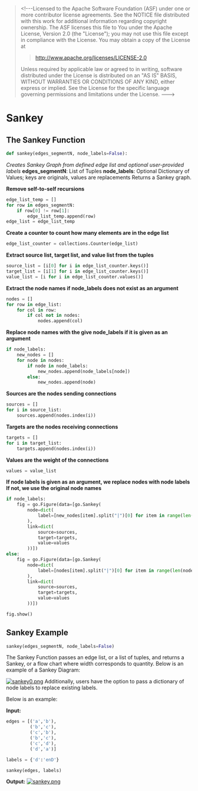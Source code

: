 <!--
  ~ Licensed to the Apache Software Foundation (ASF) under one
  ~ or more contributor license agreements.  See the NOTICE file
  ~ distributed with this work for additional information
  ~ regarding copyright ownership.  The ASF licenses this file
  ~ to you under the Apache License, Version 2.0 (the
  ~ "License"); you may not use this file except in compliance
  ~ with the License.  You may obtain a copy of the License at
  ~
  ~   http://www.apache.org/licenses/LICENSE-2.0
  ~
  ~ Unless required by applicable law or agreed to in writing,
  ~ software distributed under the License is distributed on an
  ~ "AS IS" BASIS, WITHOUT WARRANTIES OR CONDITIONS OF ANY
  ~ KIND, either express or implied.  See the License for the
  ~ specific language governing permissions and limitations
  ~ under the License.
-->

> \<!\-\--Licensed to the Apache Software Foundation (ASF) under one or
> more contributor license agreements. See the NOTICE file distributed
> with this work for additional information regarding copyright
> ownership. The ASF licenses this file to You under the Apache License,
> Version 2.0 (the \"License\"); you may not use this file except in
> compliance with the License. You may obtain a copy of the License at
>
> > <http://www.apache.org/licenses/LICENSE-2.0>
>
> Unless required by applicable law or agreed to in writing, software
> distributed under the License is distributed on an \"AS IS\" BASIS,
> WITHOUT WARRANTIES OR CONDITIONS OF ANY KIND, either express or
> implied. See the License for the specific language governing
> permissions and limitations under the License. \-\--\>

# Sankey

## The Sankey Function

``` python
def sankey(edges_segmentN, node_labels=False):
```

*Creates Sankey Graph from defined edge list and optional user-provided
labels* **edges_segmentN**: List of Tuples **node_labels**: Optional
Dictionary of Values; keys are originals, values are replacements
Returns a Sankey graph.

**Remove self-to-self recursions**

``` python
edge_list_temp = []
for row in edges_segmentN:
    if row[0] != row[1]:
        edge_list_temp.append(row)
edge_list = edge_list_temp
```

**Create a counter to count how many elements are in the edge list**

``` python
edge_list_counter = collections.Counter(edge_list)
```

**Extract source list, target list, and value list from the tuples**

``` python
source_list = [i[0] for i in edge_list_counter.keys()]
target_list = [i[1] for i in edge_list_counter.keys()]
value_list = [i for i in edge_list_counter.values()]
```

**Extract the node names if node_labels does not exist as an argument**

``` python
nodes = []
for row in edge_list:
    for col in row:
        if col not in nodes:
            nodes.append(col)
```

**Replace node names with the give node_labels if it is given as an
argument**

``` python
if node_labels:
    new_nodes = []
    for node in nodes:
        if node in node_labels:
            new_nodes.append(node_labels[node])
        else:
            new_nodes.append(node)
```

**Sources are the nodes sending connections**

``` python
sources = []
for i in source_list:
    sources.append(nodes.index(i))
```

**Targets are the nodes receiving connections**

``` python
targets = []
for i in target_list:
    targets.append(nodes.index(i))
```

**Values are the weight of the connections**

``` python
values = value_list
```

**If node labels is given as an argument, we replace nodes with node
labels** **If not, we use the original node names**

``` python
if node_labels:
    fig = go.Figure(data=[go.Sankey(
        node=dict(
            label=[new_nodes[item].split("|")[0] for item in range(len(new_nodes))],
        ),
        link=dict(
            source=sources,
            target=targets,
            value=values
        ))])
else:
    fig = go.Figure(data=[go.Sankey(
        node=dict(
            label=[nodes[item].split("|")[0] for item in range(len(nodes))],
        ),
        link=dict(
            source=sources,
            target=targets,
            value=values
        ))])

fig.show()
```

## Sankey Example

``` python
sankey(edges_segmentN, node_labels=False)
```

The Sankey Function passes an edge list, or a list of tuples, and
returns a Sankey, or a flow chart where width corresponds to quantity.
Below is an example of a Sankey Diagram:

[![sankey0.png](https://i.postimg.cc/4NnnmphJ/sankey0.png)](https://postimg.cc/w789ryVP)
Additionally, users have the option to pass a dictionary of node labels
to replace existing labels.

Below is an example:

**Input:**

``` python
edges = [('a','b'),
         ('b','c'),
         ('c','b'),
         ('b','c'),
         ('c','d'),
         ('d','a')]

labels = {'d':'enD'}

sankey(edges, labels)
```

**Output:**
[![sankey.png](https://i.postimg.cc/50v6NJH8/sankey.png)](https://postimg.cc/YGrpbJzS)
